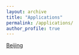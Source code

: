 ```yaml
---
layout: archive
title: "Applications"
permalink: /applications/
author_profile: true
---
```


[Beijing](UrbanSelfSim.github.io/_portfolio/portfolio-1.html)
